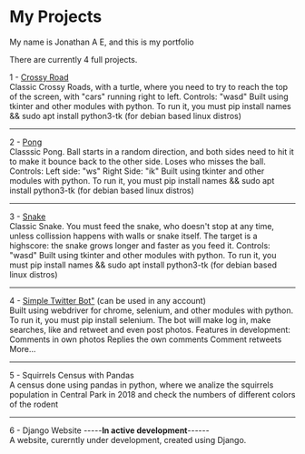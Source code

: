 # My Projects

My name is Jonathan A E, and this is my portfolio


There are currently 4 full projects.

1 - <a href="https://github.com/veggiedev/Curso-Python/tree/c76adde8082e5f09289a7f802e339a247a83adc9/d23_crossy_road">Crossy Road</a><br>
Classic Crossy Roads, with a turtle, where you need to try to reach the top of the screen, with "cars" running right to left.
Controls:
"wasd"
Built using tkinter and other modules with python. To run it, you must pip install names && sudo apt install python3-tk (for debian based linux distros)

---------------------------------------------------------------------------------------------------------

2 - <a href="https://github.com/veggiedev/Curso-Python/tree/a87febe7bc89de7b8353da83bb9aa9433f4aa4f5/Pong">Pong</a><br>
Classsic Pong. Ball starts in a random direction, and both sides need to hit it to make it bounce back to the other side. Loses who misses the ball.
Controls:
Left side: "ws" Right Side: "ik"
Built using tkinter and other modules with python. To run it, you must pip install names && sudo apt install python3-tk (for debian based linux distros)

---------------------------------------------------------------------------------------------------------

3 - <a href="https://github.com/veggiedev/Curso-Python/tree/2bde1a37661d84240e6feecd1ac486870926a4e7/snake%20game">Snake</a><br>
Classic Snake. You must feed the snake, who doesn't stop at any time, unless collission happens with walls or snake itself. The target is a highscore:
the snake grows longer and faster as you feed it.
Controls:
"wasd"
Built using tkinter and other modules with python. To run it, you must pip install names && sudo apt install python3-tk (for debian based linux distros)

---------------------------------------------------------------------------------------------------------

4 - <a href="https://github.com/veggiedev/Curso-Python/tree/122a8334a412f85eeb18c79ed24abad67acc27e0/TweetBot">Simple Twitter Bot"</a> (can be used in any account)<br>
Built using webdriver for chrome, selenium,  and other modules with python. To run it, you must pip install selenium.
The bot will make log in, make searches, like and retweet and even post photos.
Features in development:
Comments in own photos
Replies the own comments
Comment retweets
More...

---------------------------------------------------------------------------------------------------------

5 - Squirrels Census with Pandas<br>
A census done using pandas in python, where we analize the squirrels population in Central Park in 2018 and check the numbers of different colors of the rodent

---------------------------------------------------------------------------------------------------------

6 - Django Website -----<b>In active development</b>------<br>
A website, curerntly under development, created using Django.
